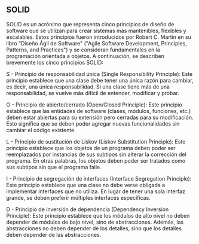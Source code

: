 ## SOLID
SOLID es un acrónimo que representa cinco principios de diseño de software que se utilizan para crear sistemas más mantenibles, flexibles y escalables. Estos principios fueron introducidos por Robert C. Martin en su libro "Diseño Ágil de Software" ("Agile Software Development, Principles, Patterns, and Practices") y se consideran fundamentales en la programación orientada a objetos. A continuación, se describen brevemente los cinco principios SOLID:

S - Principio de responsabilidad única (Single Responsibility Principle): Este principio establece que una clase debe tener una única razón para cambiar, es decir, una única responsabilidad. Si una clase tiene más de una responsabilidad, se vuelve más difícil de entender, modificar y probar.

O - Principio de abierto/cerrado (Open/Closed Principle): Este principio establece que las entidades de software (clases, módulos, funciones, etc.) deben estar abiertas para su extensión pero cerradas para su modificación. Esto significa que se deben poder agregar nuevas funcionalidades sin cambiar el código existente.

L - Principio de sustitución de Liskov (Liskov Substitution Principle): Este principio establece que los objetos de un programa deben poder ser reemplazados por instancias de sus subtipos sin alterar la corrección del programa. En otras palabras, los objetos deben poder ser tratados como sus subtipos sin que el programa falle.

I - Principio de segregación de interfaces (Interface Segregation Principle): Este principio establece que una clase no debe verse obligada a implementar interfaces que no utiliza. En lugar de tener una sola interfaz grande, se deben preferir múltiples interfaces específicas.

D - Principio de inversión de dependencia (Dependency Inversion Principle): Este principio establece que los módulos de alto nivel no deben depender de módulos de bajo nivel, sino de abstracciones. Además, las abstracciones no deben depender de los detalles, sino que los detalles deben depender de las abstracciones.